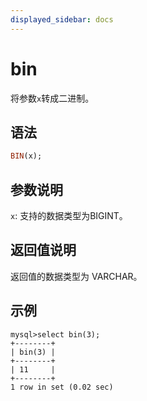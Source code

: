 ```yaml
---
displayed_sidebar: docs
---
```


# bin



将参数`x`转成二进制。

## 语法

```Haskell
BIN(x);
```

## 参数说明

`x`: 支持的数据类型为BIGINT。

## 返回值说明

返回值的数据类型为 VARCHAR。

## 示例

```Plain Text
mysql>select bin(3);
+--------+
| bin(3) |
+--------+
| 11     |
+--------+
1 row in set (0.02 sec)
```
